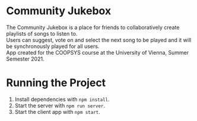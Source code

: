 # Community Jukebox
The Community Jukebox is a place for friends to collaboratively create playlists of songs to listen to.  
Users can suggest, vote on and select the next song to be played and it will be synchronously played for all users.  
App created for the COOPSYS course at the University of Vienna, Summer Semester 2021.
# Running the Project
1. Install dependencies with `npm install`.
2. Start the server with `npm run server`.
3. Start the client app with `npm start`.
 
